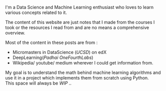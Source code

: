 I'm a Data Science and Machine Learning enthusiast who loves to learn various concepts related to it.

The content of this website are just notes that I made from the courses I took or the resources I read from and are no means a comprehensive overview. 

Most of the content in these posts are from :
* Micromasters in DataScience (_UCSD_) on edX
* DeepLearning(_Padhai OneFourthLabs_)
* Wikipedia/ youtube/ medium wherever I could get information from.


My goal is to understand the math behind machine learning algorithms and use it in a project which implements them from scratch using Python.\
This space will always be _WIP_ ..
